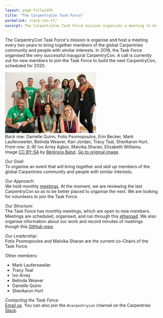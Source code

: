 ```yaml
---
layout: page-fullwidth
title: "The CarpentryCon Task Force"
permalink: /carp-con-tf/
excerpt: The CarpentryCon Task Force mission organises a meeting to bring together members of the global Carpentries community.
---
```


The CarpentryCon Task Force's mission is organise and host a meeting every two years to bring together members of the global 
Carpentries community
and people with similar interests. In 2018, the Task Force organised the very successful inaugural CarpentryCon. 
A call is currently out for new members to join the Task Force to build the next CarpentryCon, scheduled for 2020.

![CarpentryCon Task Force](/images/minicctf.jpg "CarpentryCon Task Force")   
_Back row:_ Danielle Quinn, Fotis Psomopoulos, Erin Becker, Mark Laufersweiler, Belinda Weaver, Kari Jordan, Tracy Teal, SherAaron Hurt.   
_Front row: (L-R)_ Ivo Arrey Agbor, Malvika Sharan, Elizabeth Williams.   
Image [CC BY-SA](https://creativecommons.org/licenses/by-sa/3.0/) by [Bérénice Batut](https://www.flickr.com/photos/134305289@N03). [Go to original image](https://www.flickr.com/photos/134305289@N03/27645856217/in/album-72157667641880727/).  

_Our Goal:_    
To organise an event that will bring together and skill up members of the global Carpentries community and people with similar interests.

_Our Approach:_    
We hold monthly [meetings](https://pad.carpentries.org/2018carpentrycontaskforce). At the moment, we are reviewing the 
last CarpentryCon so as to be better placed to organise the next. We are looking for volunteers to join the Task Force.

_Our Structure:_    
The Task Force has monthly meetings, which are open to new members. Meetings are scheduled, organised, and 
run through this [etherpad](https://pad.carpentries.org/2018carpentrycontaskforce). We also organise information
about our work and record minutes of meetings though this [GitHub repo](https://github.com/carpentries/carpentrycon).

_Our Leadership:_    
Fotis Psomopoulos and Malvika Sharan are the current co-Chairs of the Task Force.

Other members:

- Mark Laufersweiler
- Tracy Teal
- Ivo Arrey
- Belinda Weaver
- Danielle Quinn
- SherAaron Hurt

_Contacting the Task Force:_    
[Email us](mailto:carpentrycon@carpentries.org). You can also join the `#carpentrycon` channel on the Carpentries [Slack](https://swc-slack-invite.herokuapp.com/).
